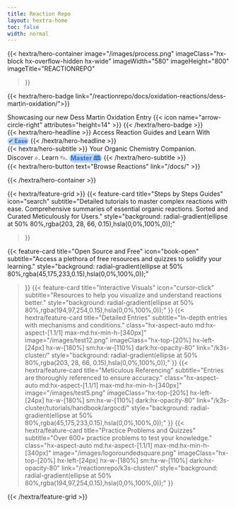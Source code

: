 ```yaml
---
title: Reaction Repo
layout: hextra-home
toc: false
width: normal
---
```

<style>
  body {
  background-size: cover;
  background-repeat: no-repeat;
  background-attachment: fixed;
  background-position: center;
}

/* Light mode background */
@media (prefers-color-scheme: light) {
  body {
    background-image: url('https://chemlord.github.io/reactionrepo/image-test/hexagonlight2.svg');
  }
}

/* Dark mode background */
@media (prefers-color-scheme: dark) {
  body {
    background-image: url('https://chemlord.github.io/reactionrepo/image-test/hexagonlight2.svg');
  }
}

.content-wrapper {
  position: relative;
  z-index: 1;
}

.highlight {
  background-color: #bdd4f4; /* Adjust the highlight color as needed */
  border-radius: 35px; /* Make the corners slightly rounded */
  padding: 0.1em 0.2em; /* Fine-tune padding to match text bounds */
  display: inline-block; /* Ensures the highlight only covers the text */
  line-height: 1.2; /* Adjust line-height to ensure vertical alignment */
  margin-top: 0.2em; /* Add margin to create space above */
  color: #1a73e8; /* Set the text color to match */
  font-weight: bold; /* Make the text bold */
  font-size: 0.9em; /* Slightly smaller font size */
}

.highlight2 {
  background-color: #bdd4f4; /* Adjust the highlight color as needed */
  border-radius: 10px; /* Make the corners slightly rounded */
  padding: 0.1em 0.2em; /* Fine-tune padding to match text bounds */
  display: inline-block; /* Ensures the highlight only covers the text */
  line-height: 1.2; /* Adjust line-height to ensure vertical alignment */
  margin: 0; /* Remove any default margin */
  color: #1a73e8; /* Set the text color to match */
  font-weight: bold; /* Make the text bold */
}

.highlight3 {
  background-color: #bdd4f4; /* Adjust the highlight color as needed */
  border-radius: 35px; /* Make the corners slightly rounded */
  padding: 0.1em 0.2em; /* Fine-tune padding to match text bounds */
  display: inline-block; /* Ensures the highlight only covers the text */
  line-height: 1.2; /* Adjust line-height to ensure vertical alignment */
  margin-top: 0.2em; /* Add margin to create space above */
  color: #1a73e8; /* Set the text color to match */
  font-weight: bold; /* Make the text bold */
}

.hx-wide {
  width: 100%; /* Or any other width you need */
  max-width: 100%; /* Ensure it doesn't exceed the container */
}


  </style>

{{< hextra/hero-container
  image="/images/process.png"
  imageClass="hx-block hx-overflow-hidden hx-wide"
  imageWidth="580" imageHeight="800"
  imageTitle="REACTIONREPO"
>}}

{{< hextra/hero-badge link="/reactionrepo/docs/oxidation-reactions/dess-martin-oxidation/">}}
  <div class="hx-w-2 hx-h-2 hx-rounded-full hx-bg-primary-400"></div>
  <span>Showcasing our new Dess Martin Oxidation Entry</span>
  {{< icon name="arrow-circle-right" attributes="height=14" >}}
{{< /hextra/hero-badge >}}

<div class="hx-mt-6 hx-mb-4">
{{< hextra/hero-headline >}}
  Access Reaction Guides and Learn With
  <mark class="highlight"> ✔ Ease </mark>
{{< /hextra/hero-headline >}}
</div>

<div class="hx-mb-6">
{{< hextra/hero-subtitle >}}
  Your Organic Chemistry Companion.&nbsp;<br class="sm:hx-block hx-hidden" />Discover ⌕. Learn ✎. <mark class="highlight3"><strong>Master 🕮</strong></mark>
{{< /hextra/hero-subtitle >}}
</div>

<div class="hx-mb-8">
{{< hextra/hero-button text="Browse Reactions" link="/docs/" >}}
</div>

{{< /hextra/hero-container >}}

{{< hextra/feature-grid >}}
  {{< feature-card
    title="Steps by Steps Guides" icon="search"
    subtitle="Detailed tutorials to master complex reactions with ease. Comprehensive summaries of essential organic reactions. Sorted and Curated Meticulously for Users."
    style="background: radial-gradient(ellipse at 50% 80%,rgba(203, 28, 66, 0.15),hsla(0,0%,100%,0));"
  >}}
  
  {{< feature-card
    title="Open Source and Free" icon="book-open"
    subtitle="Access a plethora of free resources and quizzes to solidify your learning."
    style="background: radial-gradient(ellipse at 50% 80%,rgba(45,175,233,0.15),hsla(0,0%,100%,0));"
  >}}
  {{< feature-card
    title="Interactive Visuals" icon="cursor-click"
    subtitle="Resources to help you visualize and understand reactions better."
    style="background: radial-gradient(ellipse at 50% 80%,rgba(194,97,254,0.15),hsla(0,0%,100%,0));"
  >}}
   {{< hextra/feature-card
    title="Detailed Entries"
    subtitle="In-depth entries with mechanisms and conditions."
    class="hx-aspect-auto md:hx-aspect-[1.1/1] max-md:hx-min-h-[340px]"
    image="/images/test12.png"
    imageClass="hx-top-[20%] hx-left-[24px] hx-w-[180%] sm:hx-w-[110%] dark:hx-opacity-80"
    link="/k3s-cluster/"
    style="background: radial-gradient(ellipse at 50% 80%,rgba(203, 28, 66, 0.15),hsla(0,0%,100%,0));"
  >}}
  {{< hextra/feature-card
    title="Meticulous Referencing"
    subtitle="Entries are thoroughly referenced to ensure accuracy."
    class="hx-aspect-auto md:hx-aspect-[1.1/1] max-md:hx-min-h-[340px]"
    image="/images/test5.png"
    imageClass="hx-top-[20%] hx-left-[24px] hx-w-[180%] sm:hx-w-[110%] dark:hx-opacity-80"
    link="/k3s-cluster/tutorials/handbook/argocd/"
    style="background: radial-gradient(ellipse at 50% 80%,rgba(45,175,233,0.15),hsla(0,0%,100%,0));"
  >}}
  {{< hextra/feature-card
    title="Practice Problems and Quizzes"
    subtitle="Over 600+ practice problems to test your knowledge."
    class="hx-aspect-auto md:hx-aspect-[1.1/1] max-md:hx-min-h-[340px]"
    image="/images/logoroundedsquare.png"
    imageClass="hx-top-[20%] hx-left-[24px] hx-w-[180%] sm:hx-w-[110%] dark:hx-opacity-80"
    link="/reactionrepo/k3s-cluster/"
    style="background: radial-gradient(ellipse at 50% 80%,rgba(194,97,254,0.15),hsla(0,0%,100%,0));"
  >}}

{{< /hextra/feature-grid >}}
